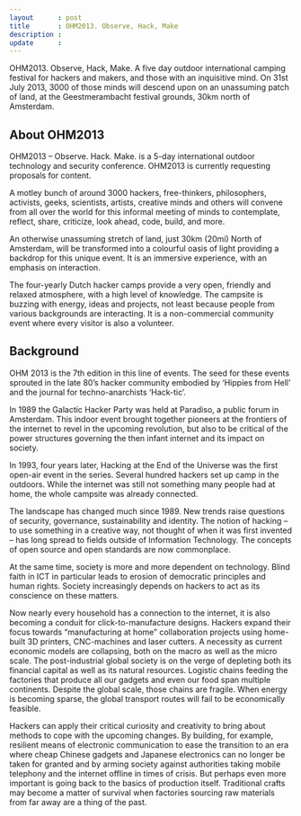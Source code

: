 ```yaml
---
layout      : post
title       : OHM2013. Observe, Hack, Make
description :
update      :
---
```


OHM2013. Observe, Hack, Make. A five day outdoor international camping festival for hackers and makers, and those with an inquisitive mind. On 31st July 2013, 3000 of those minds will descend upon on an unassuming patch of land, at the Geestmerambacht festival grounds, 30km north of Amsterdam.

## About OHM2013

OHM2013 – Observe. Hack. Make. is a 5-day international outdoor technology and security conference. OHM2013 is currently requesting proposals for content.

A motley bunch of around 3000 hackers, free-thinkers, philosophers, activists, geeks, scientists, artists, creative minds and others will convene from all over the world for this informal meeting of minds to contemplate, reflect, share, criticize, look ahead, code, build, and more.

An otherwise unassuming stretch of land, just 30km (20mi) North of Amsterdam, will be transformed into a colourful oasis of light providing a backdrop for this unique event. It is an immersive experience, with an emphasis on interaction.

The four-yearly Dutch hacker camps provide a very open, friendly and relaxed atmosphere, with a high level of knowledge. The campsite is buzzing with energy, ideas and projects, not least because people from various backgrounds are interacting. It is a non-commercial community event where every visitor is also a volunteer.

## Background

OHM 2013 is the 7th edition in this line of events. The seed for these events sprouted in the late 80’s hacker community embodied by ‘Hippies from Hell’ and the journal for techno-anarchists ‘Hack-tic’.

In 1989 the Galactic Hacker Party was held at Paradiso, a public forum in Amsterdam. This indoor event brought together pioneers at the frontiers of the internet to revel in the upcoming revolution, but also to be critical of the power structures governing the then infant internet and its impact on society.

In 1993, four years later, Hacking at the End of the Universe was the first open-air event in the series. Several hundred hackers set up camp in the outdoors. While the internet was still not something many people had at home, the whole campsite was already connected.

The landscape has changed much since 1989. New trends raise questions of security, governance, sustainability and identity. The notion of hacking – to use something in a creative way, not thought of when it was first invented – has long spread to fields outside of Information Technology. The concepts of open source and open standards are now commonplace.

At the same time, society is more and more dependent on technology. Blind faith in ICT in particular leads to erosion of democratic principles and human rights. Society increasingly depends on hackers to act as its conscience on these matters.

Now nearly every household has a connection to the internet, it is also becoming a conduit for click-to-manufacture designs. Hackers expand their focus towards “manufacturing at home” collaboration projects using home-built 3D printers, CNC-machines and laser cutters. A necessity as current economic models are collapsing, both on the macro as well as the micro scale. The post-industrial global society is on the verge of depleting both its financial capital as well as its natural resources. Logistic chains feeding the factories that produce all our gadgets and even our food span multiple continents. Despite the global scale, those chains are fragile. When energy is becoming sparse, the global transport routes will fail to be economically feasible.

Hackers can apply their critical curiosity and creativity to bring about methods to cope with the upcoming changes. By building, for example, resilient means of electronic communication to ease the transition to an era where cheap Chinese gadgets and Japanese electronics can no longer be taken for granted and by arming society against authorities taking mobile telephony and the internet offline in times of crisis. But perhaps even more important is going back to the basics of production itself. Traditional crafts may become a matter of survival when factories sourcing raw materials from far away are a thing of the past.
